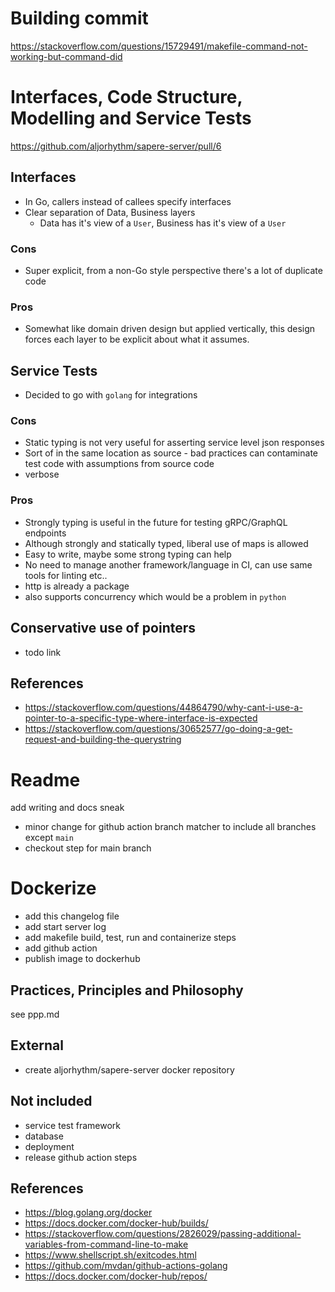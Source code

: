 # Building commit

https://stackoverflow.com/questions/15729491/makefile-command-not-working-but-command-did

# Interfaces, Code Structure, Modelling and Service Tests
https://github.com/aljorhythm/sapere-server/pull/6

## Interfaces

- In Go, callers instead of callees specify interfaces
- Clear separation of Data, Business layers
    - Data has it's view of a `User`, Business has it's view of a `User`

### Cons

- Super explicit, from a non-Go style perspective there's a lot of duplicate code

### Pros

- Somewhat like domain driven design but applied vertically, this design forces each layer to be explicit about what it assumes.

## Service Tests

- Decided to go with `golang` for integrations
  
### Cons

- Static typing is not very useful for asserting service level json responses
- Sort of in the same location as source - bad practices can contaminate test code with assumptions from source code
- verbose

### Pros

- Strongly typing is useful in the future for testing gRPC/GraphQL endpoints
- Although strongly and statically typed, liberal use of maps is allowed
- Easy to write, maybe some strong typing can help
- No need to manage another framework/language in CI, can use same tools for linting etc..
- http is already a package
- also supports concurrency which would be a problem in `python`

## Conservative use of pointers

- todo link

## References

- https://stackoverflow.com/questions/44864790/why-cant-i-use-a-pointer-to-a-specific-type-where-interface-is-expected
- https://stackoverflow.com/questions/30652577/go-doing-a-get-request-and-building-the-querystring

# Readme

add writing and docs
sneak 
- minor change for github action branch matcher to include all branches except `main`
- checkout step for main branch

# Dockerize

- add this changelog file
- add start server log
- add makefile build, test, run and containerize steps
- add github action
- publish image to dockerhub

## Practices, Principles and Philosophy

see ppp.md

## External

- create aljorhythm/sapere-server docker repository

## Not included

- service test framework
- database
- deployment
- release github action steps

## References

- https://blog.golang.org/docker
- https://docs.docker.com/docker-hub/builds/
- https://stackoverflow.com/questions/2826029/passing-additional-variables-from-command-line-to-make
- https://www.shellscript.sh/exitcodes.html
- https://github.com/mvdan/github-actions-golang
- https://docs.docker.com/docker-hub/repos/